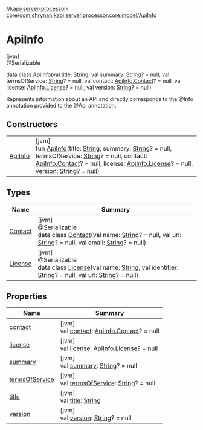 //[kapi-server-processor-core](../../../index.md)/[com.chrynan.kapi.server.processor.core.model](../index.md)/[ApiInfo](index.md)

# ApiInfo

[jvm]\
@Serializable

data class [ApiInfo](index.md)(val title: [String](https://kotlinlang.org/api/latest/jvm/stdlib/kotlin/-string/index.html), val summary: [String](https://kotlinlang.org/api/latest/jvm/stdlib/kotlin/-string/index.html)? = null, val termsOfService: [String](https://kotlinlang.org/api/latest/jvm/stdlib/kotlin/-string/index.html)? = null, val contact: [ApiInfo.Contact](-contact/index.md)? = null, val license: [ApiInfo.License](-license/index.md)? = null, val version: [String](https://kotlinlang.org/api/latest/jvm/stdlib/kotlin/-string/index.html)? = null)

Represents information about an API and directly corresponds to the @Info annotation provided to the @Api annotation.

## Constructors

| | |
|---|---|
| [ApiInfo](-api-info.md) | [jvm]<br>fun [ApiInfo](-api-info.md)(title: [String](https://kotlinlang.org/api/latest/jvm/stdlib/kotlin/-string/index.html), summary: [String](https://kotlinlang.org/api/latest/jvm/stdlib/kotlin/-string/index.html)? = null, termsOfService: [String](https://kotlinlang.org/api/latest/jvm/stdlib/kotlin/-string/index.html)? = null, contact: [ApiInfo.Contact](-contact/index.md)? = null, license: [ApiInfo.License](-license/index.md)? = null, version: [String](https://kotlinlang.org/api/latest/jvm/stdlib/kotlin/-string/index.html)? = null) |

## Types

| Name | Summary |
|---|---|
| [Contact](-contact/index.md) | [jvm]<br>@Serializable<br>data class [Contact](-contact/index.md)(val name: [String](https://kotlinlang.org/api/latest/jvm/stdlib/kotlin/-string/index.html)? = null, val url: [String](https://kotlinlang.org/api/latest/jvm/stdlib/kotlin/-string/index.html)? = null, val email: [String](https://kotlinlang.org/api/latest/jvm/stdlib/kotlin/-string/index.html)? = null) |
| [License](-license/index.md) | [jvm]<br>@Serializable<br>data class [License](-license/index.md)(val name: [String](https://kotlinlang.org/api/latest/jvm/stdlib/kotlin/-string/index.html), val identifier: [String](https://kotlinlang.org/api/latest/jvm/stdlib/kotlin/-string/index.html)? = null, val url: [String](https://kotlinlang.org/api/latest/jvm/stdlib/kotlin/-string/index.html)? = null) |

## Properties

| Name | Summary |
|---|---|
| [contact](contact.md) | [jvm]<br>val [contact](contact.md): [ApiInfo.Contact](-contact/index.md)? = null |
| [license](license.md) | [jvm]<br>val [license](license.md): [ApiInfo.License](-license/index.md)? = null |
| [summary](summary.md) | [jvm]<br>val [summary](summary.md): [String](https://kotlinlang.org/api/latest/jvm/stdlib/kotlin/-string/index.html)? = null |
| [termsOfService](terms-of-service.md) | [jvm]<br>val [termsOfService](terms-of-service.md): [String](https://kotlinlang.org/api/latest/jvm/stdlib/kotlin/-string/index.html)? = null |
| [title](title.md) | [jvm]<br>val [title](title.md): [String](https://kotlinlang.org/api/latest/jvm/stdlib/kotlin/-string/index.html) |
| [version](version.md) | [jvm]<br>val [version](version.md): [String](https://kotlinlang.org/api/latest/jvm/stdlib/kotlin/-string/index.html)? = null |
